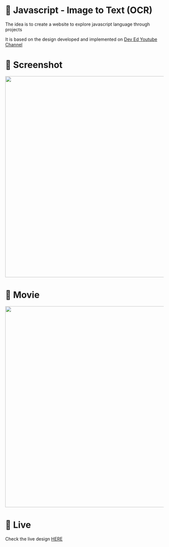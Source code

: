 # 🎨 Javascript - Image to Text (OCR)

The idea is to create a website to explore javascript language through projects 

It is based on the design developed and implemented  on [Dev Ed Youtube Channel](https://www.youtube.com/watch?v=a1I3tcALTlc)


# 📸 Screenshot
<img src="https://storage.googleapis.com/rfribeiro-javascript/ml-image-to-text/presentation.png" width="640">


# 🎥 Movie
<img src="https://storage.googleapis.com/rfribeiro-javascript/ml-image-to-text/presentation.gif" width="640">

# 🚀 Live

Check the live design [HERE](https://storage.googleapis.com/rfribeiro-javascript/ml-image-to-text/index.html)